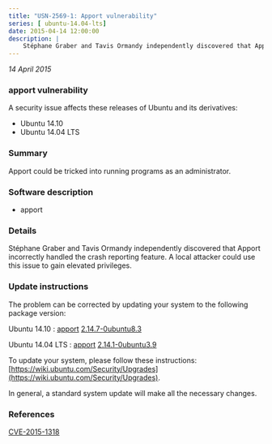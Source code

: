 ```yaml
---
title: "USN-2569-1: Apport vulnerability"
series: [ ubuntu-14.04-lts]
date: 2015-04-14 12:00:00
description: |
    Stéphane Graber and Tavis Ormandy independently discovered that Apport incorrectly handled the crash reporting feature. A local attacker could use this issue to gain elevated privileges. 
--- 
```

 
 

*14 April 2015*

### apport vulnerability

A security issue affects these releases of Ubuntu and its derivatives:

* Ubuntu 14.10
* Ubuntu 14.04 LTS

### Summary

Apport could be tricked into running programs as an administrator. 

### Software description

* apport 

### Details

Stéphane Graber and Tavis Ormandy independently discovered that Apport incorrectly handled the crash reporting feature. A local attacker could use this issue to gain elevated privileges. 

### Update instructions

The problem can be corrected by updating your system to the following package version:

Ubuntu 14.10
 : [apport](https://launchpad.net/ubuntu/+source/apport) <span> [2.14.7-0ubuntu8.3](https://launchpad.net/ubuntu/+source/apport/2.14.7-0ubuntu8.3) </span> 

Ubuntu 14.04 LTS
 : [apport](https://launchpad.net/ubuntu/+source/apport) <span> [2.14.1-0ubuntu3.9](https://launchpad.net/ubuntu/+source/apport/2.14.1-0ubuntu3.9) </span> 

To update your system, please follow these instructions: [https://wiki.ubuntu.com/Security/Upgrades](https://wiki.ubuntu.com/Security/Upgrades).

In general, a standard system update will make all the necessary changes. 

### References

 
 [CVE-2015-1318](http://people.ubuntu.com/~ubuntu-security/cve/CVE-2015-1318)
 

